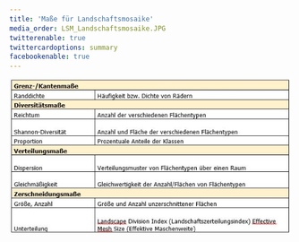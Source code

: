 ```yaml
---
title: 'Maße für Landschaftsmosaike'
media_order: LSM_Landschaftsmosaike.JPG
twitterenable: true
twittercardoptions: summary
facebookenable: true
---
```


![LSM_Landschaftsmosaike](LSM_Landschaftsmosaike.JPG?lightbox=800&resize=300&classes=caption "Tab. 2: Maße für Landschaftsmosaike (Quelle: WALZ 2012)")